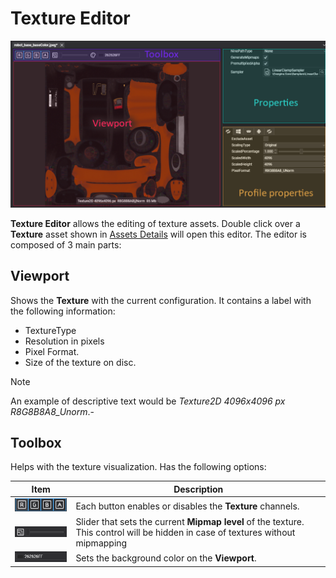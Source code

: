 # Texture Editor

![Texture Editor](Images/textureEditorHighlight.png)

**Texture Editor** allows the editing of texture assets.  Double click over a **Texture** asset shown in [Assets Details](../../evergine_studio/interface.md) will open this editor. The editor is composed of 3 main parts:

## Viewport
Shows the **Texture** with the current configuration. It contains a label with the following information:

- TextureType
- Resolution in pixels
- Pixel Format.
- Size of the texture on disc.

> [!NOTE]
> An example of descriptive text would be _Texture2D 4096x4096 px R8G8B8A8_Unorm_.-


## Toolbox
Helps with the texture visualization. Has the following options:

| Item | Description |
| ---- | ----------- |
| ![channel selector](Images/toolboxChannelSelector.png) | Each button enables or disables the **Texture** channels. |
| ![mipmapp selector](Images/toolboxMipmapping.png) | Slider that sets the current **Mipmap level** of the texture. This control will be hidden in case of textures without mipmapping |
| ![background selector](Images/toolboxBackground.png) | Sets the background color on the **Viewport**. |